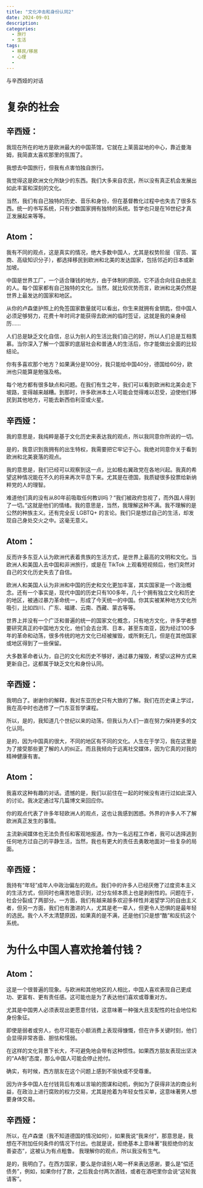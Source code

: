 ```yaml
---
title: "文化冲击和身份认同2"
date: 2024-09-01
description:
categories:
  - 旅行
  - 生活
tags:
  - 移民/移居
  - 心理
  - 
---
```



与辛西娅的对话

# 复杂的社会

## **辛西娅：**

我现在所在的地方是欧洲最大的中国茶馆，它就在上莱茵盆地的中心，靠近曼海姆，我简直太喜欢那里的氛围了。

我想去中国旅行，但我有点害怕独自旅行。

我觉得这是欧洲文化所缺少的东西。我们大多来自农民，所以没有真正机会发展出如此丰富和深刻的文化。

当然，我们有自己独特的历史、音乐和身份，但在基督教化过程中也失去了很多东西。统一的书写系统，只有少数国家拥有独特的系统。哲学也只是在16世纪才真正发展起来等等。

## **Atom：**
我有不同的观点，这是真实的情况，绝大多数中国人，尤其是权势阶层（官员、富商、高级知识分子），都选择移民到欧洲和北美的发达国家，包括邻近的日本或新加坡。

中国是世界工厂，一个适合赚钱的地方，由于体制的原因，它不适合向往自由民主的人。每个国家都有自己独特的文化。当然，就比较优势而言，欧洲和北美仍然是世界上最发达的国家和地区。

从你的卢森堡护照上的免签国家数量就可以看出，你生来就拥有金钥匙，但中国人必须足够努力，花费十年时间才能获得去欧洲的临时签证，这就是我的亲身经历……

人们总是缺乏文化自信，总认为别人的生活比我们自己的好，所以人们总是互相羡慕。当你深入了解一个国家的底层社会和普通人的生活后，你才能做出全面的比较结论。

你有多喜欢那个地方？如果满分是100分，我只能给中国40分，德国给60分，欧洲也只能算是勉强及格。

每个地方都有很多缺点和问题。在我们有生之年，我们可以看到欧洲和北美会走下坡路，变得越来越糟。到那时，许多欧洲本土人可能会觉得难以忍受，迫使他们移民到其他地方，可能去新西伯利亚或火星。

## **辛西娅：**

我的意思是，我纯粹是基于文化历史来表达我的观点，所以我同意你所说的一切。

是的，我意识到我拥有的出生特权，我需要把它牢记于心。我绝对同意你关于看到欧洲和北美衰落的观点。

我的意思是，我们已经可以观察到这一点，比如极右翼政党在各地兴起。我真的希望这种情况能在不久的将来再次平息下来。尤其是在德国，我质疑很多投票给新纳粹党的人的理智。

难道他们真的没有从80年前吸取任何教训吗？“我们被政府忽视了，而外国人得到了一切。”这就是他们的情绪。我的意思是，当然，我理解这种不满。我不理解的是公然的种族主义。还有完全反 LGBTQ+ 的言论。我们只是想过自己的生活，却发现自己身处交火之中。这毫无意义。

## **Atom：**

反而许多东亚人认为欧洲代表着贵族的生活方式，是世界上最高的文明和文化。当欧洲人和美国人去中国和非洲旅行，或是在 TikTok 上观看短视频后，他们突然对自己的文化历史失去了自信。

欧洲人和美国人认为非洲和中国的历史和文化更加丰富，其实国家是一个政治概念。还有一个事实是，现代中国的历史只有100多年，几十个拥有独立文化和历史的地区，被通过暴力革命统一，形成了今天统一的中国。你其实被某种地方文化所吸引，比如四川、广东、福建、云南、西藏、蒙古等等。

世界上并没有一个广泛和普遍的统一的国家文化概念，只有地方文化，许多学者想要研究真正的中国地方文化，他们会去台湾、日本，甚至东南亚，因为经过100多年的革命和动荡，很多传统的地方文化已经被摧毁，或所剩无几，但是在其他国家或地区得到了一些保留。

大多数革命者认为，自己的文化和历史不够好，通过暴力摧毁，希望以这种方式来更新自己，这都属于缺乏文化和身份认同。

## **辛西娅：**

我明白了。谢谢你的解释，我对东亚历史只有大致的了解。我们在历史课上学过，我在高中时也选修了一门东亚哲学课程。

所以，是的，我知道几个世纪以来的动荡，但我认为人们一直在努力保持更多的文化认同。

是的，因为中国真的很大，不同的地区有不同的文化。人生在于学习，我在这里是为了接受那些更了解的人的纠正。而且我倾向于远离社交媒体，因为它真的对我的精神健康有害。

## **Atom：**

我喜欢这种有趣的对话。遗憾的是，我们以前住在一起的时候没有进行过如此深入的讨论。我决定通过写几篇博文来回应你。

你的观点代表了许多年轻欧洲人的观点，这也让我感到困惑。外界的许多人不了解欧洲真正发生的事情。

主流新闻媒体也无法负责任和客观地报道。作为一名远程工作者，我可以选择逃到任何地方过自己的平静生活，当然，我也有更大的责任去勇敢地面对一些复杂的局面。

## **辛西娅：**

我持有“年轻”成年人中政治偏左的观点。我们中的许多人已经厌倦了过度资本主义的生活方式，但同时也痛苦地意识到，过分左倾本质上也是剥削性的。问题在于，社会分裂成了两部分。一方面，我们有越来越多欢迎多样性并渴望学习的自由主义者，但另一方面，我们也有激进的人，尤其是老一辈人，但更令人恐惧的是最年轻的选民。我个人不太清楚原因，如果真的是不满，还是他们只是想“酷”和反抗这个系统。

# 为什么中国人喜欢抢着付钱？

## Atom：

这是一个很普遍的现象。与欧洲和其他地区的人相比，中国人喜欢表现自己更成功、更富有、更有责任感。这可能也是为了表达他们喜欢或尊重对方。

尤其是中国男人必须表现出更愿意付钱，这意味著一种强大且支配性的社会地位和身份象征。

即使是弱者或穷人，也尽可能在小额消费上表现得慷慨，但在许多关键时刻，他们会显得非常吝啬、胆怯和懦弱。

在这样的文化背景下长大，不可避免地会带有这种惯性。如果西方朋友表现出坚决的“AA制”态度，那么中国人可能会停止抢付。

确实，有时候，西方朋友在这个问题上感到不愉快或不受尊重。

因为许多中国人在付钱背后有难以言喻的图谋和动机，例如为了获得非法的商业利益，在政治上进行腐败的权力交易，尤其是抢着为年轻女性买单，这意味著男人想要身体交易。

## 辛西娅：

所以，在卢森堡（我不知道德国的情况如何），如果我说“我来付”，那意思是，我想在不附加任何条件的情况下付出。也就是说，拒绝基本上意味著“我拒绝你的友善姿态”，这被认为有点粗鲁。
我理解你的观点，所以我没有生气。

是的，我明白了。在西方国家，要么是你请别人喝一杯来表达感谢，要么是“偿还债务”，例如，如果你付了款，之后我会付两次酒钱，或者在酒吧里你会说“这轮我请客”。
